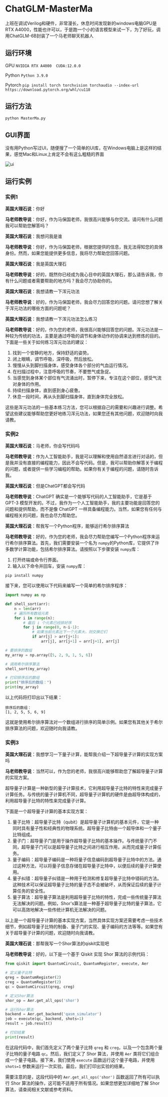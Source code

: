 # ChatGLM-MasterMa

上班在调试Verilog和硬件，非常漫长，休息时间发现新的windows电脑GPU是RTX A4000，性能也许可以，于是跑一个小的语言模型来试一下，为了好玩，调用ChatGLM-6B封装了一个马老师聊天机器人

## 运行环境

GPU	 `NVIDIA RTX A4000  CUDA:12.0.0`

Python	 `Python 3.9.0`

Pytorch	 `pip install torch torchvision torchaudio --index-url https://download.pytorch.org/whl/cu118`

## 运行方法

```bash
python MasterMa.py
```


## GUI界面

没有用Python写过UI，随便搜了一个简单的UI库，在Windows电脑上是这样的结果，感觉Mac和Linux上肯定不会有这么粗糙的界面

![ui](image/Readme/ui.png)

## 运行实例
### 实例1

**英国大理石说**：你好


**马老师教导说**：你好，作为马保国老师，我很高兴能够与你交流。请问有什么问题我可以帮助您解答吗？


**英国大理石说**：我想问我是谁


**马老师教导说**：你好，作为马保国老师，根据您提供的信息，我无法得知您的具体身份。然而，如果您能提供更多信息，我将尽力帮助您回答问题。


**英国大理石说**：我是英国大理石


**马老师教导说**：好的，既然你已经成为我心目中的英国大理石，那么请告诉我，你有什么问题或者需要帮助的地方吗？我会尽力协助你的。


**英国大理石说**：我想请教一下浑元功法


**马老师教导说**：好的，作为马保国老师，我会尽力回答您的问题。请问您想了解关于浑元功法的哪些方面的问题呢？


**英国大理石说**：我想请教一下浑元功法怎么练习


**马老师教导说**：好的，作为您的老师，我很高兴能够回答您的问题。浑元功法是一种较为传统的功法，主要是通过呼吸的调节和身体动作的协调来达到修炼的目的。下面是一些关于如何练习浑元功法的建议：


1. 找到一个安静的地方，保持舒适的姿势。
2. 闭上眼睛，调节呼吸，深呼吸，然后放松。
3. 慢慢从头到脚扫描身体，感受身体各个部分的气血运行情况。
4. 在扫描过程中，注意呼吸的节奏，不要憋气或急促。
5. 当感觉到身体某个部位有气流涌出时，暂停下来，专注在这个部位，感受气流对身体的作用。
6. 持续扫描身体，直到感到身心疲惫。
7. 休息一段时间，再从头到脚扫描身体，直到身体完全放松。

这些是浑元功法的一些基本练习方法，您可以根据自己的需要和兴趣进行调整。希望这些建议能够帮助您更好地练习浑元功法，如果您还有其他问题，欢迎随时向我请教。

### 实例2

**英国大理石说**：马老师，你会写代码吗


**马老师教导说**：作为人工智能助手，我是可以理解和使用自然语言进行对话的，但是我并没有直接的编程能力，因此不会写代码。但是，我可以帮助你解答关于编程的问题，或者提供一些学习编程的帮助。如果你有关于编程的问题，请随时告诉我。


**英国大理石说**：但是ChatGPT都会写代码


**马老师教导说**：ChatGPT 确实是一个能够写代码的人工智能助手，它是基于 GPT-3 模型开发的。不过，我作为一个人工智能助手，我的主要功能是回答您的问题和提供帮助，而不是像 ChatGPT 一样具备编程能力。当然，如果您有任何与编程相关的问题，我也会尽力帮助您。


**英国大理石说**：帮我写一个Python程序，能够运行希尔排序算法


**马老师教导说**：好的，作为您的老师，我会尽力帮助您编写一个Python程序来运行希尔排序算法。首先，我们需要安装一个名为 `numpy`的Python库，它提供了许多数学计算功能，包括希尔排序算法。请按照以下步骤安装 `numpy`库：

1. 打开终端或命令行界面。
2. 输入以下命令并回车，安装 `numpy`库：

```
pip install numpy
```

接下来，您可以使用以下代码来编写一个简单的希尔排序程序：

```python
import numpy as np

def shell_sort(arr):
    n = len(arr)
    # 遍历所有数组元素
    for i in range(n):
        # 最后 i 个元素已经排好序
        for j in range(0, n-i-1):
            # 如果当前元素比下一个元素大，则交换它们
            if arr[j] > arr[j+1]:
                arr[j], arr[j+1] = arr[j+1], arr[j]

# 要排序的数组
my_array = np.array([5, 2, 9, 1, 5, 6])

# 调用希尔排序算法
shell_sort(my_array)

# 打印排序后的数组
print("排序后的数组：")
print(my_array)
```

以上代码将打印出以下结果：

```
排序后的数组：
[1, 2, 5, 5, 6, 9]
```

这就是使用希尔排序算法对一个数组进行排序的简单示例。如果您有其他关于希尔排序算法的问题，欢迎随时向我请教。

### 实例3

**英国大理石说**：我想学习一下量子计算，能帮我介绍一下超导量子计算的实现方案吗

**马老师教导说**：当然可以，作为您的老师，我很高兴能够帮助您了解超导量子计算的实现方案。

超导量子计算是一种新型的量子计算技术，它利用超导量子比特的特性来完成量子计算任务。与传统的量子计算机不同，超导量子计算机的硬件是由超导体构成的，利用超导量子比特的特性来完成量子计算。

下面是一个超导量子计算的基本实现方案：

1. 量子比特：超导量子比特（qubit）是超导量子计算机的基本元件，它是一种同时具有量子性和经典性的物理系统。超导量子比特由一个超导体和一个量子比特组成。
2. 量子门：超导量子门是用于操作超导量子比特的基本操作。与传统量子门不同，超导量子门可以是超导量子比特之间进行相互作用，从而完成量子计算任务。
3. 量子编码：超导量子编码是一种将量子信息编码到超导量子比特中的方法。通过这种方法，可以将量子信息存储在超导量子比特中，以便后续的量子计算使用。
4. 量子纠错：超导量子纠错是一种用于检测和修复超导量子比特中错码的方法。这种技术可以保证超导量子比特的量子态不会被破坏，从而保证后续的量子计算任务的安全性。
5. 量子算法：超导量子算法是利用超导量子比特的特性，完成一些传统量子算法无法解决的问题。例如，Shor's算法是一种基于超导量子比特的量子算法，它可以高效地解决一些传统计算机无法解决的问题。

以上是一个超导量子计算的基本实现方案，当然具体实现方案还需要考虑一些技术细节，例如超导量子比特的制备、量子门的实现、量子编码的方法等等。如果您有关于超导量子计算的问题，欢迎随时向我请教。

**英国大理石说**：那帮我写一个Shor算法的qiskit实现吧

**马老师教导说**：好的，以下是一个基于 Qiskit 实现 Shor 算法的示例代码：

```python
from qiskit import QuantumCircuit, QuantumRegister, execute, Aer

# 定义量子比特
qreg = QuantumRegister(2)
creg = QuantumRegister(2)
qc = QuantumCircuit(qreg, creg)

# 定义Shor算法
shor_op = Aer.get_all_ops('shor')

# 运行Shor算法
backend = Aer.get_backend('qasm_simulator')
job = execute(qc, backend, shots=1)
result = job.result()

# 打印结果
print(result)
```

在这段代码中，我们首先定义了两个量子比特 `qreg` 和 `creg`，以及一个包含两个量子比特的量子电路 `qc`。然后，我们定义了 Shor 算法，并使用 `Aer` 类将它们组合成一个量子电路。接下来，我们使用 `execute` 函数运行这个量子电路，并使用 ` shots=1` 参数来运行一次实验。最后，我们打印出实验的结果。

需要注意的是，这段代码中的 `Aer.get_all_ops('shor')` 函数返回了所有可以执行 Shor 算法的操作，这可能不适用于所有情况。如果您想更加详细地了解 Shor 算法，请查阅相关文献或参考资料。
